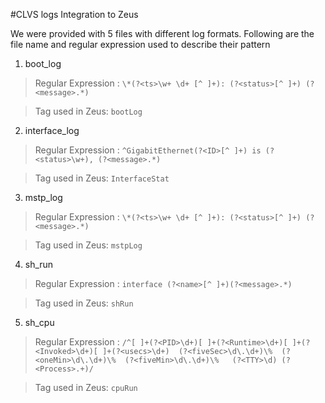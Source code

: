 #CLVS logs Integration to Zeus

We were provided with 5 files with different log formats. Following are the file name and regular expression used to describe their pattern

1. boot_log

>Regular Expression : `\*(?<ts>\w+ \d+ [^ ]+): (?<status>[^ ]+) (?<message>.*)`

>Tag used in Zeus: `bootLog`

2. interface_log

>Regular Expression : `^GigabitEthernet(?<ID>[^ ]+) is (?<status>\w+), (?<message>.*)`

>Tag used in Zeus: `InterfaceStat`

3. mstp_log

>Regular Expression : `\*(?<ts>\w+ \d+ [^ ]+): (?<status>[^ ]+) (?<message>.*)`

>Tag used in Zeus: `mstpLog`

4. sh_run

>Regular Expression : `interface (?<name>[^ ]+)(?<message>.*)`

>Tag used in Zeus: `shRun`

5. sh_cpu

>Regular Expression : `/^[ ]+(?<PID>\d+)[ ]+(?<Runtime>\d+)[ ]+(?<Invoked>\d+)[ ]+(?<usecs>\d+)  (?<fiveSec>\d\.\d+)\%  (?<oneMin>\d\.\d+)\%  (?<fiveMin>\d\.\d+)\%   (?<TTY>\d) (?<Process>.+)/`

>Tag used in Zeus: `cpuRun`



